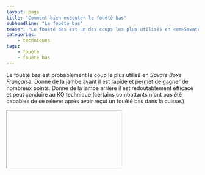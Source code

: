 ```yaml
---
layout: page
title: "Comment bien exécuter le fouété bas"
subheadline: "Le fouété bas"
teaser: "Le fouété bas est un des coups les plus utilisés en <em>Savate Boxe Française</em>. En assaut il permet de prendre facilement des points. En combat, il est particulièrement efficace pour casser les appuis de l'adversaire."
categories:
    - techniques
tags:
    - fouété
    - fouété bas
---
```


Le fouété bas est probablement le coup le plus utilisé en *Savate Boxe Française*. Donné de la jambe avant il est rapide et permet de gagner de nombreux points. Donné de la jambe arrière il est redoutablement efficace et peut conduire au KO technique (certains combattants n'ont pas été capables de se relever après avoir reçut un fouété bas dans la cuisse.)

<div class="flex-video">
  <iframe with video />
</div>

{% if page.categories != NULL %}
## Voir aussi
{% include list-posts.html entries='5' category='savate' %}
{% endif%}